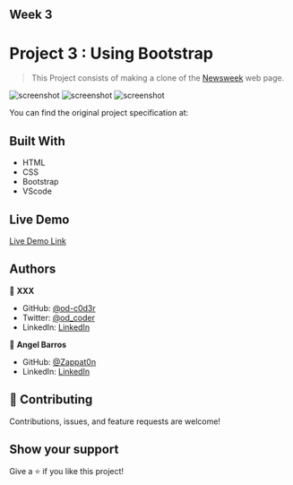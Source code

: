 [](https://img.shields.io/badge/Microverse-blueviolet)

## Week 3

# Project 3 :  Using Bootstrap

> This Project consists of making a clone of the [Newsweek](http://newsweek.com/) web page.

![screenshot](./assets/imgs/screenshot-mobile.png)
![screenshot](./assets/imgs/screenshot-tablet.png)
![screenshot](./assets/imgs/screenshot-desktop.png)

You can find the original project specification at: [](https://www.theodinproject.com/courses/html5-and-css3/lessons/using-bootstrap)

## Built With

- HTML
- CSS
- Bootstrap
- VScode

## Live Demo 

[Live Demo Link](https://zappat0n.github.io/Newsweek-clone/)

## Authors

👤 **XXX**

- GitHub: [@od-c0d3r]()
- Twitter: [@od_coder]()
- LinkedIn: [LinkedIn]()

👤 **Angel Barros**

- GitHub: [@Zappat0n](https://github.com/Zappat0n)
- LinkedIn: [LinkedIn](https://www.linkedin.com/in/angel-luis-barros-pazos-8889011b5/)

## 🤝 Contributing

Contributions, issues, and feature requests are welcome!

## Show your support

Give a ⭐️ if you like this project!

